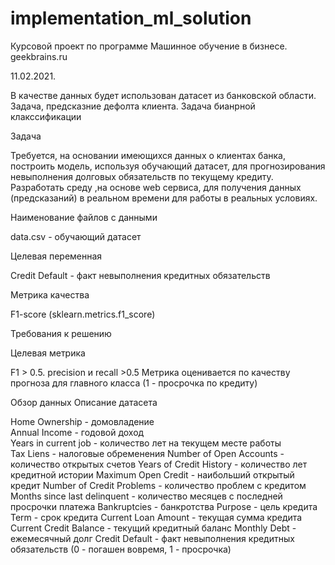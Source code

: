 # implementation_ml_solution
Курсовой проект по программе Машинное обучение в бизнесе. geekbrains.ru

11.02.2021.

В качестве данных будет использован датасет из банковской области. Задача, предсказние дефолта клиента.
Задача бианрной клакссификации

Задача

Требуется, на основании имеющихся данных о клиентах банка, построить модель, используя обучающий датасет, для прогнозирования невыполнения долговых обязательств по текущему кредиту. Разработать среду ,на основе web сервиса, для получения данных (предсказаний) в реальном времени для работы в реальных условиях.

Наименование файлов с данными

data.csv - обучающий датасет


Целевая переменная

Credit Default - факт невыполнения кредитных обязательств

Метрика качества

F1-score (sklearn.metrics.f1_score)

Требования к решению

Целевая метрика

F1 > 0.5. precision и recall >0.5
Метрика оценивается по качеству прогноза для главного класса (1 - просрочка по кредиту)


Обзор данных
Описание датасета

Home Ownership - домовладение  
Annual Income - годовой доход  
Years in current job - количество лет на текущем месте работы  
Tax Liens - налоговые обременения
Number of Open Accounts - количество открытых счетов
Years of Credit History - количество лет кредитной истории
Maximum Open Credit - наибольший открытый кредит
Number of Credit Problems - количество проблем с кредитом
Months since last delinquent - количество месяцев с последней просрочки платежа
Bankruptcies - банкротства
Purpose - цель кредита
Term - срок кредита
Current Loan Amount - текущая сумма кредита
Current Credit Balance - текущий кредитный баланс
Monthly Debt - ежемесячный долг
Credit Default - факт невыполнения кредитных обязательств (0 - погашен вовремя, 1 - просрочка)
	
